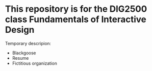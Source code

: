 # This repository is for the DIG2500 class Fundamentals of Interactive Design
Temporary descripion:
- Blackgoose
- Resume
- Fictitious organization

